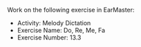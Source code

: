 Work on the following exercise in EarMaster:
- Activity: Melody Dictation
- Exercise Name: Do, Re, Me, Fa
- Exercise Number: 13.3
